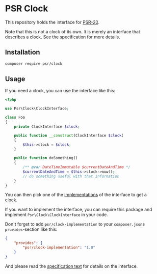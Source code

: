 # PSR Clock

This repository holds the interface for [PSR-20][psr-url].

Note that this is not a clock of its own. It is merely an interface that
describes a clock. See the specification for more details.

## Installation

```bash
composer require psr/clock
```

## Usage

If you need a clock, you can use the interface like this:

```php
<?php

use Psr\Clock\ClockInterface;

class Foo
{
    private ClockInterface $clock;

    public function __construct(ClockInterface $clock)
    {
        $this->clock = $clock;
    }

    public function doSomething()
    {
        /** @var DateTimeImmutable $currentDateAndTime */
        $currentDateAndTime = $this->clock->now();
        // do something useful with that information
    }
}
```

You can then pick one of the [implementations][implementation-url] of the interface to get a clock.

If you want to implement the interface, you can require this package and
implement `Psr\Clock\ClockInterface` in your code.

Don't forget to add `psr/clock-implementation` to your `composer.json`s `provides`-section like this:

```json
{
    "provides": {
        "psr/clock-implementation": "1.0"
    }
}
```

And please read the [specification text][specification-url] for details on the interface.

[psr-url]: https://www.php-fig.org/psr/psr-20
[package-url]: https://packagist.org/packages/psr/clock
[implementation-url]: https://packagist.org/providers/psr/clock-implementation
[specification-url]: https://github.com/php-fig/fig-standards/blob/master/proposed/clock.md
